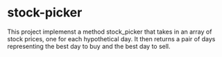 # stock-picker

This project implemenst a method stock_picker that takes in an array of stock prices, one for each hypothetical day. It then returns a pair of days representing the best day to buy and the best day to sell.